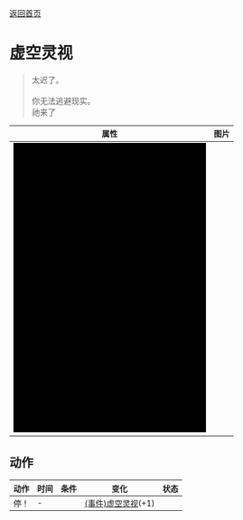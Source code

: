[返回首页](index.md)  
# 虚空灵视  
> 太迟了。<br><br>你无法逃避现实。<br>祂来了  
  
  属性  |   图片   
 ----  |  ----:   
   |  ![](Sprite/Darkness.png)   
  
## 动作  
动作  |  时间  |  条件  |  变化  |  状态  
----  |  ----  |  ----  |  ----  |  ----  
停！  |  -  |    |  [(事件)虚空灵视](Event_VoidExperience1g.md)(+1)  |    
